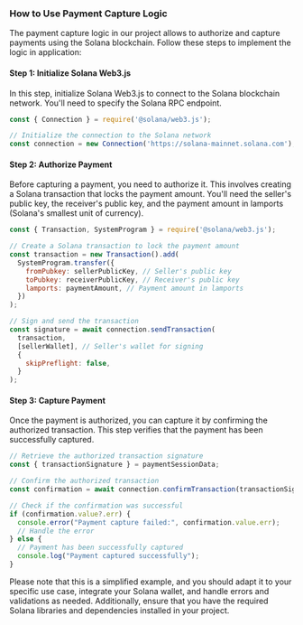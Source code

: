 ### How to Use Payment Capture Logic

The payment capture logic in our project allows to authorize and capture payments using the Solana blockchain. Follow these steps to implement the logic in application:

#### Step 1: Initialize Solana Web3.js

In this step, initialize Solana Web3.js to connect to the Solana blockchain network. You'll need to specify the Solana RPC endpoint.

```javascript
const { Connection } = require('@solana/web3.js');

// Initialize the connection to the Solana network
const connection = new Connection('https://solana-mainnet.solana.com');
```

#### Step 2: Authorize Payment

Before capturing a payment, you need to authorize it. This involves creating a Solana transaction that locks the payment amount. You'll need the seller's public key, the receiver's public key, and the payment amount in lamports (Solana's smallest unit of currency).

```javascript
const { Transaction, SystemProgram } = require('@solana/web3.js');

// Create a Solana transaction to lock the payment amount
const transaction = new Transaction().add(
  SystemProgram.transfer({
    fromPubkey: sellerPublicKey, // Seller's public key
    toPubkey: receiverPublicKey, // Receiver's public key
    lamports: paymentAmount, // Payment amount in lamports
  })
);

// Sign and send the transaction
const signature = await connection.sendTransaction(
  transaction,
  [sellerWallet], // Seller's wallet for signing
  {
    skipPreflight: false,
  }
);
```

#### Step 3: Capture Payment

Once the payment is authorized, you can capture it by confirming the authorized transaction. This step verifies that the payment has been successfully captured.

```javascript
// Retrieve the authorized transaction signature
const { transactionSignature } = paymentSessionData;

// Confirm the authorized transaction
const confirmation = await connection.confirmTransaction(transactionSignature);

// Check if the confirmation was successful
if (confirmation.value?.err) {
  console.error("Payment capture failed:", confirmation.value.err);
  // Handle the error
} else {
  // Payment has been successfully captured
  console.log("Payment captured successfully");
}
```

Please note that this is a simplified example, and you should adapt it to your specific use case, integrate your Solana wallet, and handle errors and validations as needed. Additionally, ensure that you have the required Solana libraries and dependencies installed in your project.